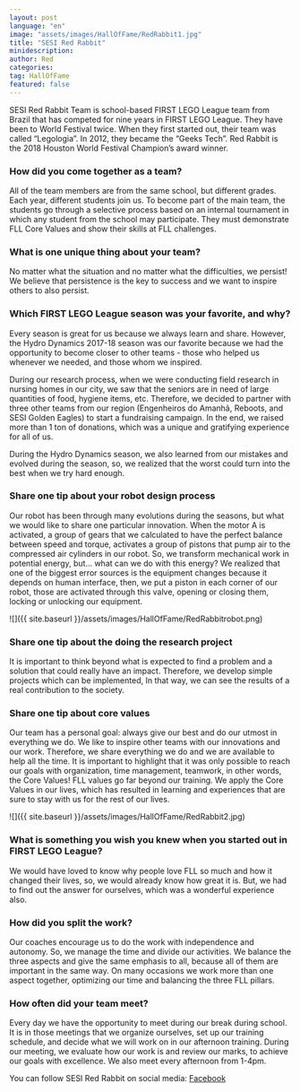 ```yaml
---
layout: post
language: "en"
image: "assets/images/HallOfFame/RedRabbit1.jpg"
title: "SESI Red Rabbit"
minidescription:
author: Red
categories:
tag: HallOfFame
featured: false
---
```


SESI Red Rabbit Team is school-based FIRST LEGO League team from Brazil that has competed for nine years in FIRST LEGO League. They have been to World Festival twice. When they first started out, their team was called “Legologia”. In 2012, they became the “Geeks Tech”. Red Rabbit is the 2018 Houston World Festival Champion’s award winner.  

### How did you come together as a team?

All of the team members are from the same school, but different grades. Each year, different students join us. To become part of the main team, the students go through a selective process based on an internal tournament in which any student from the school may participate. They must demonstrate FLL Core Values and show their skills at FLL challenges.

### What is one unique thing about your team?

No matter what the situation and no matter what the difficulties, we persist! We believe that persistence is the key to success and we want to inspire others to also persist.

### Which FIRST LEGO League season was your favorite, and why?

Every season is great for us because we always learn and share. However, the Hydro Dynamics 2017-18 season was our favorite because we had the opportunity to become closer to other teams - those who helped us whenever we needed, and those whom we inspired.  

During our research process, when we were conducting field research in nursing homes in our city, we saw that the seniors are in need of large quantities of food, hygiene items, etc. Therefore, we decided to partner with three other teams from our region (Engenheiros do Amanhã, Reboots, and SESI Golden Eagles) to start a fundraising campaign. In the end, we raised more than 1 ton of donations, which was a unique and gratifying experience for all of us.

During the Hydro Dynamics season, we also learned from our mistakes and evolved during the season, so, we realized that the worst could turn into the best when we try hard enough.

### Share one tip about your robot design process

Our robot has been through many evolutions during the seasons, but what we would like to share one particular innovation. When the motor A is activated, a group of gears that we calculated to have the perfect balance between speed and torque, activates a group of pistons that pump air to the compressed air cylinders in our robot. So, we transform mechanical work in potential energy, but... what can we do with this energy? We realized that one of the biggest error sources is the equipment changes because it depends on human interface, then, we put a piston in each corner of our robot, those are activated through this valve, opening or closing them, locking or unlocking our equipment.

![]({{ site.baseurl }}/assets/images/HallOfFame/RedRabbitrobot.png)

### Share one tip about the doing the research project

It is important to think beyond what is expected to find a problem and a solution that could really have an impact. Therefore, we develop simple projects which can be implemented, In that way, we can see the results of a real contribution to the society.

### Share one tip about core values

Our team has a personal goal: always give our best and do our utmost in everything we do. We like to inspire other teams with our innovations and our work. Therefore, we share everything we do and we are available to help all the time. It is important to highlight that it was only possible to reach our goals with organization, time management, teamwork, in other words, the Core Values! FLL values go far beyond our training. We apply the Core Values in our lives, which has resulted in learning and experiences that are sure to stay with us for the rest of our lives.

![]({{ site.baseurl }}/assets/images/HallOfFame/RedRabbit2.jpg)

### What is something you wish you knew when you started out in FIRST LEGO League?

We would have loved to know why people love FLL so much and how it changed their lives, so, we would already know how great it is. But, we had to find out the answer for ourselves, which was a wonderful experience also.

### How did you split the work?

Our coaches encourage us to do the work with independence and autonomy. So, we manage the time and divide our activities. We balance the three aspects and give the same emphasis to all, because all of them are important in the same way. On many occasions we work more than one aspect together, optimizing our time and balancing the three FLL pillars.

### How often did your team meet?

Every day we have the opportunity to meet during our break during school. It is in those meetings that we organize ourselves, set up our training schedule, and decide what we will work on in our afternoon training.  During our meeting, we evaluate how our work is and review our marks, to achieve our goals with excellence. We also meet every afternoon from 1-4pm.


You can follow SESI Red Rabbit on social media:
<a href="https://www.facebook.com/robotica.americana.422">Facebook</a>
